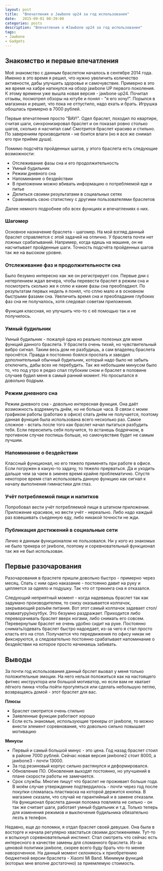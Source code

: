 ```yaml
---
layout: post
title:  "Впечатления о Jawbone up24 за год использования"
date:   2015-09-01 00:39:00
categories: posts
description: "Впечатления о #Jawbone up24 за год использования"
tags:
- Jawbone
- Gadgets
---
```


## Знакомство и первые впечатления

Моё знакомство с данным браслетом началось в сентябре 2014 года. Именно в это время я решил, что нужно увеличить количество активности, дабы улучшить здоровье и самочувствие.
Примерно в это же время на хабре наткнулся на обзор jawbone UP первого поколения. К этому времени уже вышла новая версия - jawbone up24. Почитал отзывы, посмотрел обзоры на ютубе 
и понял - "я его хочу!". Порылся в магазинах и решил, что пока не отпустило, надо ехать и брать. Игрушка обошлась примерно в 7000 рублей.

Первые впечатления просто "ВАУ!". Одел браслет, походил по квартире, считая шаги, синхронизировал браслет и он показал ровно столько шагов, сколько я насчитал сам!
Смотрится браслет красиво и стильно. По заверениям производителя - не боится влаги (но я все же снимал его при приёме душа).

Помимо подсчёта пройденных шагов, у этого браслета есть следующие возможности:

* Отслеживание фазы сна и его продолжительность
* Умный будильник
* Режим дневного сна
* Напоминание о бездействии
* В приложении можно вбивать информацию о потребляемой еде и питье
* Делиться своими результатами в социальных сетях
* Сравнивать свою статистику с другими пользователями браслетов

Далее немного подробнее обо всех функциях и впечатлениях о них.

<!--more-->

### Шагомер

Основное назначение браслета - шагомер. На мой взгляд данный браслет справляется с этой задачей на отлично. У браслета почти нет ложных срабатываний. Например, когда едешь на машине, 
он не насчитывает пройденные шаги. Точность подсчёта пройденных шагов так же на высоком уровне.

### Отслеживание фаз и продолжительности сна

Было безумно интересно как же он регистрирует сон. Первые дни с нетерпением ждал вечера, чтобы перевести браслет в режим сна и посмотреть сколько же я сплю и какие фазы сна преобладают.
По результатам первых недель я понял, что сплю мало и в основном быстрыми фазами сна. Увеличить время сна и преобладание глубоких фаз сна не получалось, хотя следовал советам приложения.

Функция классная, но улучшить что-то с её помощью так и не получилось. 

### Умный будильник

Умный будильник - пожалуй одна из реально полезных для меня функций данного браслета. У браслета очень тихий, но чувствительный вибро сигнал. Таким весь дом не разбудишь, а сам владелец
браслета проснётся. Правда я постоянно боялся проспать и заводил дополнительный обычный будильник, который надо было не забыть отключить, дабы всех не перебудить.
Так же небольшим минусом было то, что под утро я редко спал глубоким сном и браслет в половине случаев будил меня в самый ранний момент. Но просыпался я довольно бодрым.

### Режим дневного сна

Режим дневного сна - довольно интересная функция. Она даёт возможность вздремнуть днём, но не больше часа. В связи с моим графиком работы (работаю в офисе) спать днём не получается, 
поэтому данная функция была использована всего несколько раз. Самое сложное - встать после того как браслет начал пытаться разбудить тебя. Если пересилить себя получится, 
то встанешь бодрячком, в противном случае поспишь больше, но самочувствие будет не самым лучшим.

### Напоминание о бездействии

Классный функционал, но его тяжело применять при работе в офисе. Если погружен в какую-то задачу, то тяжело прерваться. Да и уходить дальше чем за чаем в зимнее время крайне 
проблематично. Спустя некоторое время стал использовать данную функцию как сигнал к началу выполнения гимнастики для глаз.

### Учёт потребляемой пищи и напитков

Попробовал вести учёт потребляемой пищи в штатном приложении. Приложение красивое, но вести учёт - нереально. Либо надо каждый раз взвешивать съеденную еду, либо никакой 
точности не жди.

### Публикация достижений в социальные сети

Лично я данным функционалом не пользовался. Ни у кого из знакомых не было трекера от jawbone, поэтому и соревновательный функционал так же не был использован.

## Первые разочарования

Разочарования в браслете пришли довольно быстро - примерно через месяц. Спать с ним одно наказание - постоянно давит на руку и цепляется за одеяло и подушку. 
Так что от трекинга сна я отказался.

Следующий неприятный момент - когда надеваешь браслет так как задумано производителем, то снизу оказывается колпачок, закрывающий разъём питания. Вот этот 
самый колпачок задевает стол/клавиатуру/ноутбук. Это безумно раздражает. Приходится либо переворачивать браслет вверх ногами, либо снимать его совсем. Перевернутым браслет не очень
удобно сидит на руке. Постоянно снимать/одевать браслет быстро надоедает, из-за чего я стал просто класть его на стол. Получается что передвижения по офису никак не фиксируются, а 
следовательно постоянно срабатывает напоминание о бездействии на которое просто начинаешь забивать.

## Выводы

За почти год использования данный брслет вызвал у меня только положительные эмоции. На него нельзя положиться как на настоящего фитнес инструктора или большой мотиватор, но если вам
не хватает лёгкого пинка чтобы пойти прогуляться или сделать небольшую петлю, возвращаясь домой - этот браслет для вас.


**Плюсы**

* Браслет смотрится очень стильно
* Заявленные функции работают хорошо
* Если есть знакомые, использующие трекеры от jawbone, то можно внести элемент соревнования, что довольно сильно повышает мотивацию

**Минусы**

* Первый и самый большой минус - это цена. Год назад браслет стоил в районе 7000 рублей. Сейчас новая версия jawbone2 стоит 8000,  а jawbone3 - почти 13000.
* За год резиновый корпус сильно растянулся и деформировался.
* Обновление ПО. Обновления выходят постоянно, но улучшений в плане скорости работы не замечается.
* Срок службы. Многие пишут что браслет не проживает больше года. В моём случае утверждение подтвердилось - почти через год после покупки сломалась пластмаска на которой 
держится кнопка. В магазине сказали, что случай не гарантийный и в замене отказали. На функционал браслета данная поломка повлияла не сильно - он так же считает шаги, 
работает умный будильник и т.д. Только теперь для изменения режимов и выключения будильника обязательно лезть в телефон.

Недавно, еще до поломки, я отдал браслет своей девушке. Она была в восторге и начала регулярно хвастаться своими достижениями. Тут-то и вспыхнул соревновательный инстинкт. 
Стал смотреть что сейчас есть интересного в качестве замены для сломанного браслета. Из-за ценовой политики jawbone, скорее всего буду брать что-то менее навороченное. 
На данный момент склоняюсь к приобретению бюджетной версии браслета - Xiaomi Mi Band. Минимум функций (которых мне вполне достаточно) за приемлемую стоимость.
